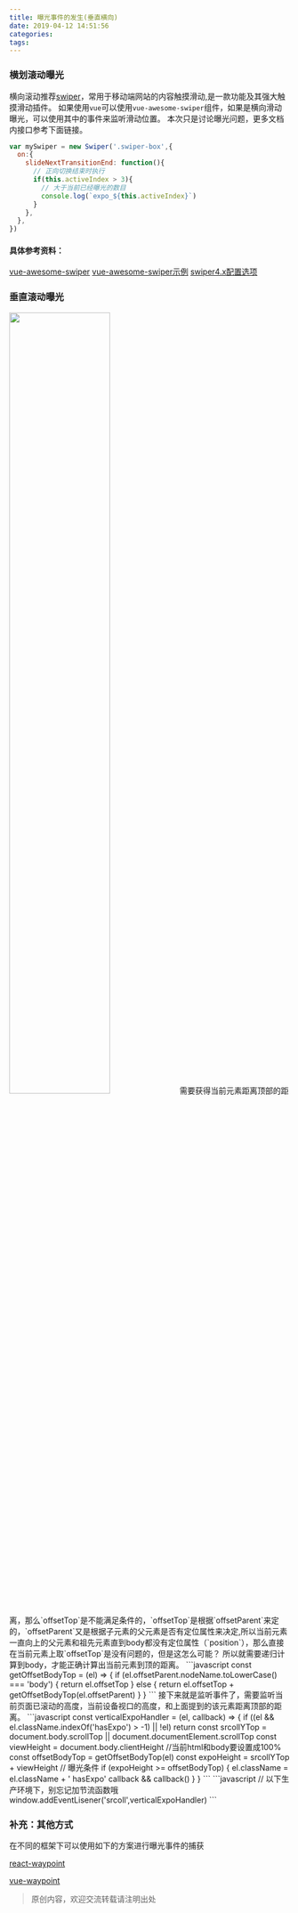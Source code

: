 ```yaml
---
title: 曝光事件的发生(垂直横向)
date: 2019-04-12 14:51:56
categories:
tags:
---
```




### 横划滚动曝光

横向滚动推荐[swiper](https://www.swiper.com.cn/)，常用于移动端网站的内容触摸滑动,是一款功能及其强大触摸滑动插件。
如果使用`vue`可以使用`vue-awesome-swiper`组件，如果是横向滑动曝光，可以使用其中的事件来监听滑动位置。
本次只是讨论曝光问题，更多文档内接口参考下面链接。
```javascript
var mySwiper = new Swiper('.swiper-box',{
  on:{
    slideNextTransitionEnd: function(){
      // 正向切换结束时执行
      if(this.activeIndex > 3){
        // 大于当前已经曝光的数目
        console.log(`expo_${this.activeIndex}`)
      }
    },
  },
})
```
#### 具体参考资料：
[vue-awesome-swiper](https://www.npmjs.com/package/vue-awesome-swiper)
[vue-awesome-swiper示例](https://surmon-china.github.io/vue-awesome-swiper/)
[swiper4.x配置选项](https://www.swiper.com.cn/api/event/init.html)



### 垂直滚动曝光

<img width="60%" src='expo.png'>
需要获得当前元素距离顶部的距离，那么`offsetTop`是不能满足条件的，`offsetTop`是根据`offsetParent`来定的，`offsetParent`又是根据子元素的父元素是否有定位属性来决定,所以当前元素一直向上的父元素和祖先元素直到body都没有定位属性（`position`），那么直接在当前元素上取`offsetTop`是没有问题的，但是这怎么可能？
所以就需要递归计算到body，才能正确计算出当前元素到顶的距离。
```javascript
const getOffsetBodyTop = (el) => {
  if (el.offsetParent.nodeName.toLowerCase() === 'body') {
    return el.offsetTop
  } else {
    return el.offsetTop + getOffsetBodyTop(el.offsetParent)
  }
}
```
接下来就是监听事件了，需要监听当前页面已滚动的高度，当前设备视口的高度，和上面提到的该元素距离顶部的距离。
```javascript
const verticalExpoHandler = (el, callback) => {
  if ((el && el.className.indexOf('hasExpo') > -1) || !el) return
  const srcollYTop = document.body.scrollTop || document.documentElement.scrollTop
  const viewHeight = document.body.clientHeight //当前html和body要设置成100%
  const offsetBodyTop = getOffsetBodyTop(el)
  const expoHeight = srcollYTop + viewHeight
  // 曝光条件
  if (expoHeight >= offsetBodyTop) {
    el.className = el.className + ' hasExpo'
    callback && callback()
  }
}
```
```javascript
// 以下生产环境下，别忘记加节流函数哦
window.addEventLisener('srcoll',verticalExpoHandler)
```



### 补充：其他方式

在不同的框架下可以使用如下的方案进行曝光事件的捕获

[react-waypoint](https://www.npmjs.com/package/react-waypoint)

[vue-waypoint](https://www.npmjs.com/package/vue-waypoint)



>原创内容，欢迎交流转载请注明出处